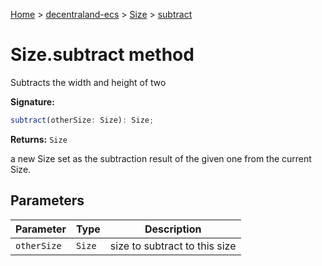 [Home](./index) &gt; [decentraland-ecs](./decentraland-ecs.md) &gt; [Size](./decentraland-ecs.size.md) &gt; [subtract](./decentraland-ecs.size.subtract.md)

# Size.subtract method

Subtracts the width and height of two

**Signature:**
```javascript
subtract(otherSize: Size): Size;
```
**Returns:** `Size`

a new Size set as the subtraction result of the given one from the current Size.

## Parameters

|  Parameter | Type | Description |
|  --- | --- | --- |
|  `otherSize` | `Size` | size to subtract to this size |

